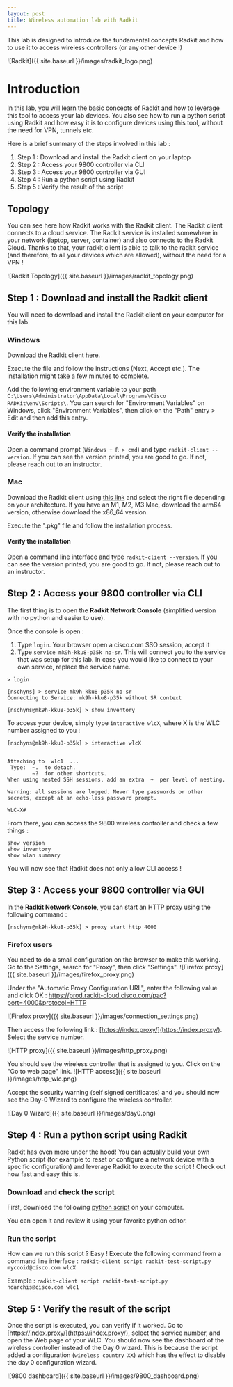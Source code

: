 ```yaml
---
layout: post
title: Wireless automation lab with Radkit
---
```


This lab is designed to introduce the fundamental concepts Radkit and how to use it to access wireless controllers (or any other device !)

![Radkit]({{ site.baseurl }}/images/radkit_logo.png)

# Introduction

In this lab, you will learn the basic concepts of Radkit and how to leverage this tool to access your lab devices. You also see how to run a python script using Radkit and how easy it is to configure devices using this tool, without the need for VPN, tunnels etc.

Here is a brief summary of the steps involved in this lab :  
1. Step 1 : Download and install the Radkit client on your laptop
2. Step 2 : Access your 9800 controller via CLI
3. Step 3 : Access your 9800 controller via GUI
4. Step 4 : Run a python script using Radkit
5. Step 5 : Verify the result of the script

## Topology

You can see here how Radkit works with the Radkit client. The Radkit client connects to a cloud service. The Radkit service is installed somewhere in your network (laptop, server, container) and also connects to the Radkit Cloud. Thanks to that, your radkit client is able to talk to the radkit service (and therefore, to all your devices which are allowed), without the need for a VPN !

![Radkit Topology]({{ site.baseurl }}/images/radkit_topology.png)

## Step 1 : Download and install the Radkit client

You will need to download and install the Radkit client on your computer for this lab.

### Windows

Download the Radkit client [here](https://radkit.cisco.com/downloads/release/1.6.9/cisco_radkit_1.6.9_win64_signed.exe). 

Execute the file and follow the instructions (Next, Accept etc.). The installation might take a few minutes to complete.

Add the following environment variable to your path `C:\Users\Administrator\AppData\Local\Programs\Cisco RADKit\env\Scripts\`. You can search for "Environment Variables" on Windows, click "Environment Variables", then click on the "Path" entry > Edit and then add this entry. 
 
#### Verify the installation

Open a command prompt (`Windows + R > cmd`) and type `radkit-client --version`. If you can see the version printed, you are good to go. If not, please reach out to an instructor.

### Mac 

Download the Radkit client using [this link](https://radkit.cisco.com/downloads/release/1.6.9/) and select the right file depending on your architecture. If you have an M1, M2, M3 Mac, download the arm64 version, otherwise download the x86_64 version.

Execute the ".pkg" file and follow the installation process.

#### Verify the installation

Open a command line interface and type `radkit-client --version`. If you can see the version printed, you are good to go. If not, please reach out to an instructor.

## Step 2 : Access your 9800 controller via CLI

The first thing is to open the **Radkit Network Console** (simplified version with no python and easier to use).

Once the console is open :
1. Type `login`. Your browser open a cisco.com SSO session, accept it
2. Type `service mk9h-kku8-p35k no-sr​`. This will connect you to the service that was setup for this lab. In case you would like to connect to your own service, replace the service name.

```
> login

[nschyns] > service mk9h-kku8-p35k no-sr
Connecting to Service: mk9h-kku8-p35k without SR context

[nschyns@mk9h-kku8-p35k] > show inventory
```

To access your device, simply type `interactive wlcX`, where X is the WLC number assigned to you :

```
[nschyns@mk9h-kku8-p35k] > interactive wlcX


Attaching to  wlc1  ... 
 Type:  ~.  to detach. 
        ~?  for other shortcuts. 
When using nested SSH sessions, add an extra  ~  per level of nesting. 

Warning: all sessions are logged. Never type passwords or other secrets, except at an echo-less password prompt.

WLC-X#
```

From there, you can access the 9800 wireless controller and check a few things : 

```
show version
show inventory
show wlan summary
```

You will now see that Radkit does not only allow CLI access !

## Step 3 : Access your 9800 controller via GUI

In the **Radkit Network Console**, you can start an HTTP proxy using the following command : 
```
[nschyns@mk9h-kku8-p35k] > proxy start http 4000
```

### Firefox users

You need to do a small configuration on the browser to make this working. Go to the Settings, search for "Proxy", then click "Settings". 
![Firefox proxy]({{ site.baseurl }}/images/firefox_proxy.png)

Under the "Automatic Proxy Configuration URL", enter the following value and click OK : https://prod.radkit-cloud.cisco.com/pac?port=4000&protocol=HTTP

![Firefox proxy]({{ site.baseurl }}/images/connection_settings.png)

Then access the following link : [https://index.proxy/](https://index.proxy/). Select the service number.

![HTTP proxy]({{ site.baseurl }}/images/http_proxy.png)

You should see the wireless controller that is assigned to you. Click on the "Go to web page" link.
![HTTP access]({{ site.baseurl }}/images/http_wlc.png)

Accept the security warning (self signed certificates) and you should now see the Day-0 Wizard to configure the wireless controller.

![Day 0 Wizard]({{ site.baseurl }}/images/day0.png)

## Step 4 : Run a python script using Radkit

Radkit has even more under the hood! You can actually build your own Python script (for example to reset or configure a network device with a specific configuration) and leverage Radkit to execute the script ! Check out how fast and easy this is.

### Download and check the script

First, download the following [python script]() on your computer.

You can open it and review it using your favorite python editor.

### Run the script

How can we run this script ? Easy ! Execute the following command from a command line interface :
`radkit-client script radkit-test-script.py myccoid@cisco.com wlcX`

Example :
`radkit-client script radkit-test-script.py ndarchis@cisco.com wlc1`

## Step 5 : Verify the result of the script

Once the script is executed, you can verify if it worked. Go to [https://index.proxy/](https://index.proxy/), select the service number, and open the Web page of your WLC. You should now see the dashboard of the wireless controller instead of the Day 0 wizard. This is because the script added a configuration (`wireless country XX`) which has the effect to disable the day 0 configuration wizard.

![9800 dashboard]({{ site.baseurl }}/images/9800_dashboard.png)
